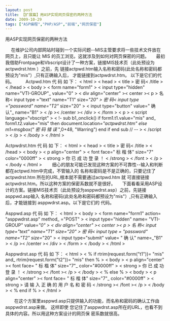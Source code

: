 ```yaml
---
layout: post
title: 【扩展篇】用ASP实现网页保密的两种方法		
date: 2009-10-29
tags: ["ASP编程","PHP/ASP","前端","网页保密"]
---
```


用ASP实现网页保密的两种方法

　 在维护公司内部网站时碰到一个实际问题--MIS主管要求将一些技术文件放在网页上，且只能让
MIS 的员工浏览。这就涉及到如何对网页保密的问题。
　 最初我借助Frontpage和Vbscript设计了一种方案，链接MIS技术页（此处预设为actpwdrst.htm
）之前，先 链接actpwd.htm输入名称和密码(此处名称和密码都预设为"mis"）,只有正确输入后，
才能链接到actpwdrst.htm。 以下是它们的代码。
　　 Actpwd.htm 代 码 如 下：
< html >
< head >
< title > 密 码< /title >
< /head >
< body >
< form name="form1" >
< input type="hidden"
name="VTI-GROUP"_ value="0" >
< div align="center" >< center >< p >
名 称< input type ="text"
name="T1" size=_"20" >
密 码< input type ="password"
name="T2"_ size="20" >
< input type="button" value="
确 认"_ name="B1" >
< /p >< /center >< /div >
< /form >
< p >
< script language="vbscript" >
< !-
sub b1_onclick()
if form1.t1.value="mis" and_ form1.t2.value="mis" then
document.location=_"actpwdrst.htm"
else
m1=msgbox(" 密 码 错 误_
",0+48, "Warring")
end if
end sub
// -- >
< /script >
< /p >
< /body >
< /html >

Actpwdrst.htm 代 码 如 下：
< html >
< head >
< title > 密 码< /title >
< /head >
< body >
< p align="center" >
< font face=" 标 楷 体" size="7" color="0000ff" >
< strong >
你 已 成 功 登 录 ！
< /strong >
< /font >
< /p >
< /body
< /html ><!--nextpage-->
　　细心的朋友可能已发现这种方案的不可靠性--输入和判断都在actpwd.htm中完成，不管输入的
名称和密码是不是正确的，只要记住了actpwdrst.htm 所在的URL,根本就不需要通过actpwd.htm 就
可直接链接actpwdrst.htm。所以这种方案的保密系数就不是很好。
　 下面看看采用ASP设计的方案。链接MIS技术页（此处预设为asppwdrst.asp）之前，先链接
asppwd.asp输入 名称和密码(此处名称和密码都预设为"mis"）,只有正确输入后，才能链接到
asppwdrst.asp。以下是它们的 代码。

Asppwd.asp 代 码 如 下：
< html >
< body >
< form name="form1" action=
"asppwdrst.asp" method_
="POST" >
< input type="hidden" name=
"VTI-GROUP" value=_"0" >
< div align="center" >< center >< p >
名 称< input type="text"
name="T1" size="20" >
密 码< input type =
"password" name="T2" size=_"20" >
< input type="submit" value=
" 确 认" name=_"B1" >
< /p >< /center >< /div >
< /form >
< /body >
< /html >

Asppwdrst.asp 代 码 如 下：
< html >
< % if rtrim(request.form("t1"))=
"mis" and_ rtrim(request.form("t2"))=
"mis" then % >
< body >
< p align="center" >< font face=
" 标 楷 体" size="7"_ color="#0000ff" >
< strong > 你 已 成 功 登 录 ！
< /strong >< /font >< /p >
< /body >
< % else % >
< body >
< p align="center" >< font face=
" 标 楷 体" size="7"_ color="#0000ff" >
< strong > 请 输 入 正 确 的 用 户 名 和 密 码
< /strong >< /font >< /p >
< /body >
< % end if % >
< /html >

　　在这个方案里asppwd.asp只提供输入的功能，而名称和密码的确认工作由asppwdrst.asp来做。
这样即使 您记住了asppwdrst.asp所在的URL，也看不到具体的内容。所以用这种方案设计的网页保
密系数就很高。
　		